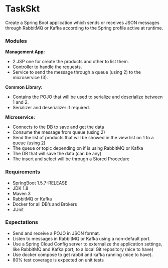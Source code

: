 # TaskSkt

Create a Spring Boot application which sends or receives JSON messages through RabbitMQ or Kafka according to the Spring profile active at runtime.

### Modules
**Management App:**
- 2 JSP one for create the products and other to list them.
- Controller to handle the requests.
- Service to send the message through a queue (using 2) to the microservice (3).

**Common Library:**
- Contains the POJO that will be used to serialize and deserialize between 1 and 2.
- Serializer and deserializer if required.

**Microservice:**
- Connects to the DB to save and get the data
- Consume the message from queue (using 2)
- Send the list of products that will be showed in the view list on 1  to a queue (using 2)
- The queue or topic depending on if is using RabbitMQ or Kafka
- The DB that will save the data (can be any)
- The insert and select will be through a Stored Procedure

### Requirements

- SpringBoot 1.5.7-RELEASE 
- JDK 1.8
- Maven 3
- RabbitMQ or Kafka
- Docker for all DB’s and Brokers
- JUnit

### Expectations

- Send and receive a POJO in JSON format.
- Listen to messages in RabbitMQ  or Kafka using a non-default port.
- Use a Spring Cloud Config server to externalize the application settings, like RabbitMQ  and Kafka port, to a local Git repository (nice to have)
- Use docker compose to get rabbit and kafka running (nice to have).
- 80% test coverage is expected on unit tests

